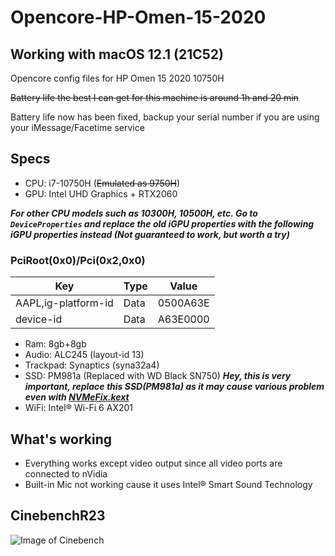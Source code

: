 # Opencore-HP-Omen-15-2020
## Working with macOS 12.1 (21C52)
Opencore config files for HP Omen 15 2020 10750H

~~Battery life the best I can get for this machine is around 1h and 20 min~~

Battery life now has been fixed, backup your serial number if you are using your iMessage/Facetime service

## Specs
* CPU: i7-10750H (~~Emulated as 9750H~~)
* GPU: Intel UHD Graphics + RTX2060

***For other CPU models such as 10300H, 10500H, etc. Go to `DeviceProperties` and replace the old iGPU properties with the following iGPU properties instead (Not guaranteed to work, but worth a try)***

### PciRoot(0x0)/Pci(0x2,0x0)

| Key | Type | Value |
| ------ | ------ | ----- |
| AAPL,ig-platform-id | Data | 0500A63E |
| device-id | Data | A63E0000 |


* Ram: 8gb+8gb
* Audio: ALC245 (layout-id 13)
* Trackpad: Synaptics (syna32a4)
* SSD: PM981a (Replaced with WD Black SN750) ***Hey, this is very important, replace this SSD(PM981a) as it may cause various problem even with [NVMeFix.kext](https://github.com/acidanthera/NVMeFix)***
* WiFi: Intel® Wi-Fi 6 AX201

## What's working
* Everything works except video output since all video ports are connected to nVidia 
* Built-in Mic not working cause it uses Intel® Smart Sound Technology

## CinebenchR23
![Image of Cinebench](https://raw.githubusercontent.com/lunjielee/Opencore-HP-Omen-15-2020/master/cinebench.png)
